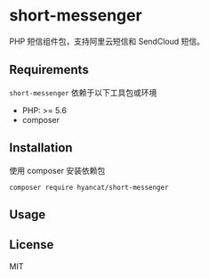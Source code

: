 # short-messenger

PHP 短信组件包，支持阿里云短信和 SendCloud 短信。

## Requirements

`short-messenger` 依赖于以下工具包或环境

- PHP: >= 5.6
- composer

## Installation

使用 composer 安装依赖包

    composer require hyancat/short-messenger

## Usage




## License

MIT

